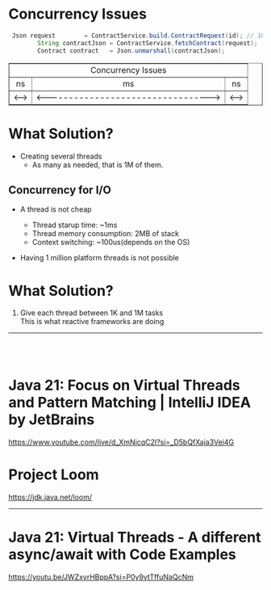 # Concurrency Issues
```java
 Json request        = ContractService.build.ContractRequest(id); // 100ns
        String contractJson = ContractService.fetchContract(request);   // 100ms
        Contract contract   = Json.unmarshall(contractJson);            // 100ns
```

<table border="1">
    <tr>
    <td colspan="3" align="center">Concurrency Issues</td>
    </tr>
    <tr align="center">
        <td>ns</td>
        <td>ms</td>
        <td>ns</td>
    </tr>
    <tr align="center">
        <td><--></td>
        <td><---------------------------------></td>
        <td><--></td>
    </tr>
</table>

# What Solution?

- Creating several threads
  - As many as needed, that is 1M of them.


## Concurrency for I/O

- A thread is not cheap
  - Thread starup time: ~1ms 
  - Thread memory consumption: 2MB of stack
  - Context switching: ~100us(depends on the OS)

- Having 1 million platform threads is not possible

# What Solution?

1) Give each thread between 1K and 1M tasks <br>This is what reactive frameworks are doing


<hr>

<br>


<table>

</table>


# Java 21: Focus on Virtual Threads and Pattern Matching | IntelliJ IDEA by JetBrains

https://www.youtube.com/live/d_XmNicqC2I?si=_D5bQfXaja3Vei4G

# Project Loom

https://jdk.java.net/loom/


<hr>


# Java 21: Virtual Threads - A different async/await with Code Examples

https://youtu.be/JWZxyrHBppA?si=P0y9vtTffuNaQcNm
